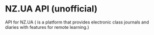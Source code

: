 # NZ.UA API (unofficial)
API for NZ.UA ( is a platform that provides electronic class journals and diaries with features for remote learning.)
